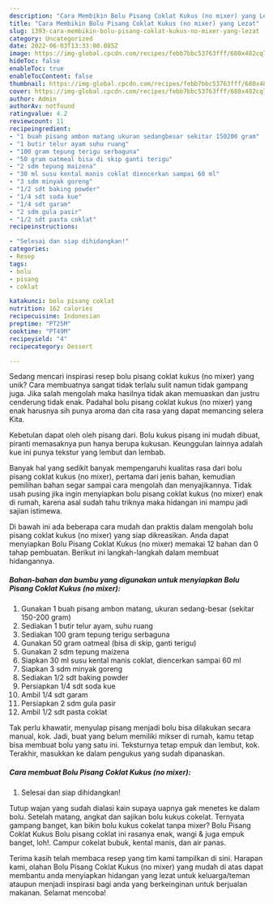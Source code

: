 ```yaml
---
description: "Cara Membikin Bolu Pisang Coklat Kukus (no mixer) yang Lezat"
title: "Cara Membikin Bolu Pisang Coklat Kukus (no mixer) yang Lezat"
slug: 1393-cara-membikin-bolu-pisang-coklat-kukus-no-mixer-yang-lezat
category: Uncategorized
date: 2022-06-03T13:33:00.085Z
image: https://img-global.cpcdn.com/recipes/febb7bbc53763fff/680x482cq70/bolu-pisang-coklat-kukus-no-mixer-foto-resep-utama.jpg
hideToc: false
enableToc: true
enableTocContent: false
thumbnail: https://img-global.cpcdn.com/recipes/febb7bbc53763fff/680x482cq70/bolu-pisang-coklat-kukus-no-mixer-foto-resep-utama.jpg
cover: https://img-global.cpcdn.com/recipes/febb7bbc53763fff/680x482cq70/bolu-pisang-coklat-kukus-no-mixer-foto-resep-utama.jpg
author: Admin
authorAv: notfound
ratingvalue: 4.2
reviewcount: 11
recipeingredient:
- "1 buah pisang ambon matang ukuran sedangbesar sekitar 150200 gram"
- "1 butir telur ayam suhu ruang"
- "100 gram tepung terigu serbaguna"
- "50 gram oatmeal bisa di skip ganti terigu"
- "2 sdm tepung maizena"
- "30 ml susu kental manis coklat diencerkan sampai 60 ml"
- "3 sdm minyak goreng"
- "1/2 sdt baking powder"
- "1/4 sdt soda kue"
- "1/4 sdt garam"
- "2 sdm gula pasir"
- "1/2 sdt pasta coklat"
recipeinstructions:

- "Selesai dan siap dihidangkan!"
categories:
- Resep
tags:
- bolu
- pisang
- coklat

katakunci: bolu pisang coklat 
nutrition: 162 calories
recipecuisine: Indonesian
preptime: "PT25M"
cooktime: "PT49M"
recipeyield: "4"
recipecategory: Dessert

---
```





Sedang mencari inspirasi resep bolu pisang coklat kukus (no mixer) yang unik? Cara membuatnya sangat tidak terlalu sulit namun tidak gampang juga. Jika salah mengolah maka hasilnya tidak akan memuaskan dan justru cenderung tidak enak. Padahal bolu pisang coklat kukus (no mixer) yang enak harusnya sih punya aroma dan cita rasa yang dapat memancing selera Kita.





Kebetulan dapat oleh oleh pisang dari. Bolu kukus pisang ini mudah dibuat, piranti memasaknya pun hanya berupa kukusan. Keunggulan lainnya adalah kue ini punya tekstur yang lembut dan lembab.

Banyak hal yang sedikit banyak mempengaruhi kualitas rasa dari bolu pisang coklat kukus (no mixer), pertama dari jenis bahan, kemudian pemilihan bahan segar sampai cara mengolah dan menyajikannya. Tidak usah pusing jika ingin menyiapkan bolu pisang coklat kukus (no mixer) enak di rumah, karena asal sudah tahu triknya maka hidangan ini mampu jadi sajian istimewa.






Di bawah ini ada beberapa cara mudah dan praktis dalam mengolah bolu pisang coklat kukus (no mixer) yang siap dikreasikan. Anda dapat menyiapkan Bolu Pisang Coklat Kukus (no mixer) memakai 12 bahan dan 0 tahap pembuatan. Berikut ini langkah-langkah dalam membuat hidangannya.

<!--inarticleads1-->

##### Bahan-bahan dan bumbu yang digunakan untuk menyiapkan Bolu Pisang Coklat Kukus (no mixer):

1. Gunakan 1 buah pisang ambon matang, ukuran sedang-besar (sekitar 150-200 gram)
1. Sediakan 1 butir telur ayam, suhu ruang
1. Sediakan 100 gram tepung terigu serbaguna
1. Gunakan 50 gram oatmeal (bisa di skip, ganti terigu)
1. Gunakan 2 sdm tepung maizena
1. Siapkan 30 ml susu kental manis coklat, diencerkan sampai 60 ml
1. Siapkan 3 sdm minyak goreng
1. Sediakan 1/2 sdt baking powder
1. Persiapkan 1/4 sdt soda kue
1. Ambil 1/4 sdt garam
1. Persiapkan 2 sdm gula pasir
1. Ambil 1/2 sdt pasta coklat


Tak perlu khawatir, menyulap pisang menjadi bolu bisa dilakukan secara manual, kok. Jadi, buat yang belum memiliki mikser di rumah, kamu tetap bisa membuat bolu yang satu ini. Teksturnya tetap empuk dan lembut, kok. Terakhir, masukkan ke dalam pengukus yang sudah dipanaskan. 

<!--inarticleads2-->

##### Cara membuat Bolu Pisang Coklat Kukus (no mixer):


1. Selesai dan siap dihidangkan!

Tutup wajan yang sudah dialasi kain supaya uapnya gak menetes ke dalam bolu. Setelah matang, angkat dan sajikan bolu kukus cokelat. Ternyata gampang banget, kan bikin bolu kukus cokelat tanpa mixer? Bolu Pisang Coklat Kukus Bolu pisang coklat ini rasanya enak, wangi &amp; juga empuk banget, loh!. Campur cokelat bubuk, kental manis, dan air panas. 

Terima kasih telah membaca resep yang tim kami tampilkan di sini. Harapan kami, olahan Bolu Pisang Coklat Kukus (no mixer) yang mudah di atas dapat membantu anda menyiapkan hidangan yang lezat untuk keluarga/teman ataupun menjadi inspirasi bagi anda yang berkeinginan untuk berjualan makanan. Selamat mencoba!

